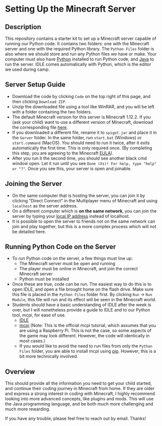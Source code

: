 # Setting Up the Minecraft Server

## Description

This repository contains a starter kit to set up a Minecraft server capable of running our Python code. It contains two folders: one with the Minecraft server and one with the required Python library. The `Python Files` folder is also where we should store and run any Python files we have or make.
Your computer must also have [Python](python.org) installed to run Python code, and [Java](https://www.java.com/en/download/) to run the server. IDLE comes automatically with Python, which is the editor we used during camp. 

## Server Setup Guide

* Download the code by clicking `Code` on the top right of this page, and then clicking `Download ZIP`.
* Unzip the downloaded file using a tool like WinRAR, and you will be left with a folder containing the two folders.
* The default Minecraft version for this server is Minecraft 1.12.2. If you (ask your child) want to use a different version of Minecraft, download the corresponding file [here](https://getbukkit.org/download/spigot).
* If you downloaded a different file, rename it to `spigot.jar` and place it in the `Server` folder. In the same folder, run `start.bat` (Windows) or `start.command` (MacOS). You should need to run it twice, after it exits automatically the first time. This is only required once. (By completing this step, you are agreeing to the Minecraft [EULA](https://account.mojang.com/documents/minecraft_eula)).
* After you run it the second time, you should see another black cmd window open. Let it run until you see `Done (Xs)! For help, type "help" or "?"`. Once you see this, your server is open and joinable.

## Joining the Server
* On the same computer that is hosting the server, you can join it by clicking "Direct Connect" in the Multiplayer menu of Minecraft and using `localhost` as the server address.
* On a different computer which is **on the same network**, you can join the server by typing your [local IP address](https://www.whatismybrowser.com/detect/what-is-my-local-ip-address) instead of localhost.
* It is possible to open the server to friends not on the same network can join and play together, but this is a more complex process which will not be detailed here.

## Running Python Code on the Server
* To run Python code on the server, a few things must line up:
  * The Minecraft server must be open and running
  * The player must be online in Minecraft, and join the correct Minecraft server
  * Python must be installed
* Once these are true, code can be run. The easiest way to do this is to open IDLE, and open a file brought home on the flash drive. Make sure this file is placed in the `Python Files` folder first. By clicking `Run` -> `Run Module`, this file will run and its effect will be seen in the Minecraft world.
* Students should have a basic understanding of IDLE after the week is over, but I will nonetheless provide a guide to IDLE and to our Python tool, mcpi, for ease of use.
  * [IDLE](https://realpython.com/python-idle/)
  * [mcpi](https://projects.raspberrypi.org/en/projects/getting-started-with-minecraft-pi/7) (Note: This is the official mcpi tutorial, which assumes that you are using a Raspberry Pi. This is not the case, so some aspects of the game may look different. However, the code will identically in most cases.)
  * If you would like to avoid the need to run files from only the `Python Files` folder, you are able to install mcpi using [pip](https://packaging.python.org/installing/). However, this is a bit more technically involved.
 
## Overview

This should provide all the information you need to get your child started, and continue their coding journey in Minecraft from home. If they are older and express a strong interest in coding with Minecraft, I highly recommend looking into more advanced concepts, like plugins and mods. This will use the Java programming language, and be both much more challenging and much more rewarding.

If you have any trouble, please feel free to reach out by email. Thanks!
